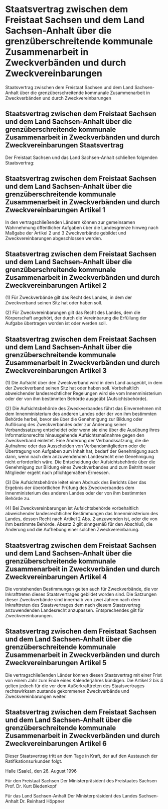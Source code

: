 # Staatsvertrag zwischen dem Freistaat Sachsen und dem Land Sachsen-Anhalt über die grenzüberschreitende kommunale Zusammenarbeit in Zweckverbänden und durch Zweckvereinbarungen

Staatsvertrag zwischen dem Freistaat Sachsen und dem Land Sachsen-Anhalt über die grenzüberschreitende kommunale Zusammenarbeit in Zweckverbänden und durch Zweckvereinbarungen

## Staatsvertrag zwischen dem Freistaat Sachsen und dem Land Sachsen-Anhalt über die grenzüberschreitende kommunale Zusammenarbeit in Zweckverbänden und durch Zweckvereinbarungen Staatsvertrag

Der Freistaat Sachsen und das Land Sachsen-Anhalt schließen folgenden Staatsvertrag:


## Staatsvertrag zwischen dem Freistaat Sachsen und dem Land Sachsen-Anhalt über die grenzüberschreitende kommunale Zusammenarbeit in Zweckverbänden und durch Zweckvereinbarungen Artikel 1

In den vertragschließenden Ländern können zur gemeinsamen Wahrnehmung öffentlicher Aufgaben über die Landesgrenze hinweg nach Maßgabe der Artikel 2 und 3 Zweckverbände gebildet und Zweckvereinbarungen abgeschlossen werden.


## Staatsvertrag zwischen dem Freistaat Sachsen und dem Land Sachsen-Anhalt über die grenzüberschreitende kommunale Zusammenarbeit in Zweckverbänden und durch Zweckvereinbarungen Artikel 2

(1) Für Zweckverbände gilt das Recht des Landes, in dem der Zweckverband seinen Sitz hat oder haben soll.

(2) Für Zweckvereinbarungen gilt das Recht des Landes, dem die Körperschaft angehört, der durch die Vereinbarung die Erfüllung der Aufgabe übertragen worden ist oder werden soll.


## Staatsvertrag zwischen dem Freistaat Sachsen und dem Land Sachsen-Anhalt über die grenzüberschreitende kommunale Zusammenarbeit in Zweckverbänden und durch Zweckvereinbarungen Artikel 3

(1) Die Aufsicht über den Zweckverband wird in dem Land ausgeübt, in dem der Zweckverband seinen Sitz hat oder haben soll. Vorbehaltlich abweichender landesrechtlicher Regelungen wird sie vom Innenministerium oder der von ihm bestimmten Behörde ausgeübt (Aufsichtsbehörde).

(2) Die Aufsichtsbehörde des Zweckverbandes führt das Einvernehmen mit dem Innenministerium des anderen Landes oder der von ihm bestimmten Behörde herbei, bevor sie über die Genehmigung zur Bildung oder Auflösung des Zweckverbandes oder zur Änderung seiner Verbandssatzung entscheidet oder wenn sie eine über die Ausübung ihres Informationsrechts hinausgehende Aufsichtsmaßnahme gegen den Zweckverband einleitet. Eine Änderung der Verbandssatzung, die die Aufnahme oder das Ausscheiden von Verbandsmitgliedern oder die Übertragung von Aufgaben zum Inhalt hat, bedarf der Genehmigung auch dann, wenn nach dem anzuwendenden Landesrecht eine Genehmigung nicht erforderlich wäre. Die Entscheidung der Aufsichtsbehörde über die Genehmigung zur Bildung eines Zweckverbandes und zum Beitritt neuer Mitglieder ergeht nach pflichtgemäßem Ermessen.

(3) Die Aufsichtsbehörde leitet einen Abdruck des Berichts über das Ergebnis der überörtlichen Prüfung des Zweckverbandes dem Innenministerium des anderen Landes oder der von ihm bestimmten Behörde zu.

(4) Bei Zweckvereinbarungen ist Aufsichtsbehörde vorbehaltlich abweichender landesrechtlicher Bestimmungen das Innenministerium des Landes, dessen Recht nach Artikel 2 Abs. 2 anzuwenden ist, oder die von ihm bestimmte Behörde. Absatz 2 gilt sinngemäß für den Abschluß, die Änderung und die Aufhebung einer solchen Zweckvereinbarung.


## Staatsvertrag zwischen dem Freistaat Sachsen und dem Land Sachsen-Anhalt über die grenzüberschreitende kommunale Zusammenarbeit in Zweckverbänden und durch Zweckvereinbarungen Artikel 4

Die vorstehenden Bestimmungen gelten auch für Zweckverbände, die vor Inkrafttreten dieses Staatsvertrages gebildet worden sind. Die Satzungen dieser Zweckverbände sind innerhalb von zwei Jahren nach dem Inkrafttreten des Staatsvertrages dem nach diesem Staatsvertrag anzuwendenden Landesrecht anzupassen. Entsprechendes gilt für Zweckvereinbarungen.


## Staatsvertrag zwischen dem Freistaat Sachsen und dem Land Sachsen-Anhalt über die grenzüberschreitende kommunale Zusammenarbeit in Zweckverbänden und durch Zweckvereinbarungen Artikel 5

Die vertragschließenden Länder können diesen Staatsvertrag mit einer Frist von einem Jahr zum Ende eines Kalenderjahres kündigen. Die Artikel 2 bis 4 gelten jedoch für die vor dem Außerkrafttreten des Staatsvertrages rechtswirksam zustande gekommenen Zweckverbände und Zweckvereinbarungen weiter.


## Staatsvertrag zwischen dem Freistaat Sachsen und dem Land Sachsen-Anhalt über die grenzüberschreitende kommunale Zusammenarbeit in Zweckverbänden und durch Zweckvereinbarungen Artikel 6

Dieser Staatsvertrag tritt an dem Tage in Kraft, der auf den Austausch der Ratifikationsurkunden folgt.

Halle (Saale), den 26. August 1996

Für den Freistaat Sachsen 
         Der Ministerpräsident 
         des Freistaates Sachsen 
         Prof. Dr. Kurt Biedenkopf

Für das Land Sachsen-Anhalt 
         Der Ministerpräsident 
         des Landes Sachsen-Anhalt 
         Dr. Reinhard Höppner

